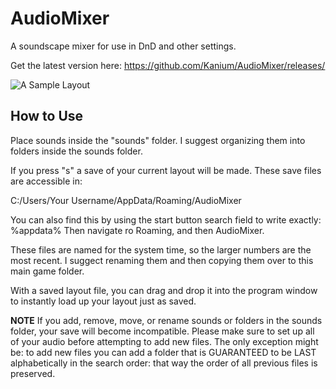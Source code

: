 # AudioMixer
A soundscape mixer for use in DnD and other settings.

Get the latest version here: https://github.com/Kanium/AudioMixer/releases/

![A Sample Layout](https://i.gyazo.com/e616edd7fa1b4f7d24061a3b66bc479b.png)

## How to Use
Place sounds inside the "sounds" folder. I suggest organizing them into folders inside the sounds folder.

If you press "s" a save of your current layout will be made. These save files are accessible in:

C:/Users/Your Username/AppData/Roaming/AudioMixer

You can also find this by using the start button search field to write exactly: %appdata%
Then navigate ro Roaming, and then AudioMixer.

These files are named for the system time, so the larger numbers are the most recent. I suggect renaming them and then copying them over to this main game folder.

With a saved layout file, you can drag and drop it into the program window to instantly load up your layout just as saved.

****NOTE****
If you add, remove, move, or rename sounds or folders in the sounds folder, your save will become incompatible. Please make sure to set up all of your audio before attempting to add new files. The only exception might be: to add new files you can add a folder that is GUARANTEED to be LAST alphabetically in the search order: that way the order of all previous files is preserved. 
